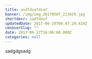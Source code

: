 ```yaml
---
title: asdfdsafdsaf
banner: /img/img_20170507_213429.jpg
shortdesc: sadfdasf
updatedDate: 2017-06-28T06:47:29.424Z
cmsUserSlug: ""
date: 2017-06-27T16:00:00.000Z
categories: null
---
```


sadgdgsadg